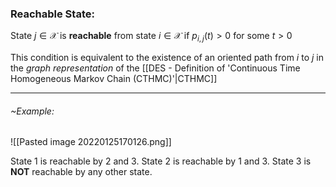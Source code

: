 ### Reachable State:
State $j \in \mathcal{X}$ is **reachable** from state $i \in \mathcal{X}$ if $p_{i,j}(t) > 0$ for some $t >0$

This condition is equivalent to the existence of an oriented path from $i$ to $j$ in the _graph representation_ of the [[DES - Definition of 'Continuous Time Homogeneous Markov Chain (CTHMC)'|CTHMC]]

---
###### ~Example:
![[Pasted image 20220125170126.png]]

State $1$ is reachable by $2$ and $3$.
State $2$ is reachable by $1$ and $3$.
State $3$ is **NOT** reachable by any other state.